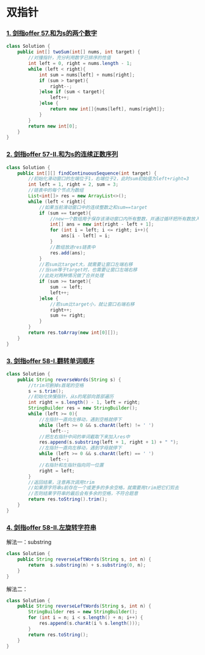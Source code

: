 # 双指针

### [1. 剑指offer 57.和为s的两个数字](https://leetcode-cn.com/problems/he-wei-sde-liang-ge-shu-zi-lcof/)

```java
class Solution {
    public int[] twoSum(int[] nums, int target) {
        //对撞指针，充分利用数字已排序的性值
        int left = 0, right = nums.length - 1;
        while (left < right){
            int sum = nums[left] + nums[right];
            if (sum > target){
                right--;
            }else if (sum < target){
                left++;
            }else {
                return new int[]{nums[left], nums[right]};
            }
        }
        return new int[0];
    }
}
```



### [2. 剑指offer 57-II.和为s的连续正数序列](https://leetcode-cn.com/problems/he-wei-sde-lian-xu-zheng-shu-xu-lie-lcof/)

```java
class Solution {
    public int[][] findContinuousSequence(int target) {
        //初始化滑动窗口的左端位于1，右端位于2，此时sum初始值为left+right=3
        int left = 1, right = 2, sum = 3;
        //链表中的每个节点为数组
        List<int[]> res = new ArrayList<>();
        while (left < right){
            //如果当前滑动窗口中的连续整数之和sum==target
            if (sum == target){
                //new一个数组用于保存该滑动窗口内所有整数，并通过循环把所有数放入数组
                int[] ans = new int[right - left + 1];
                for (int i = left; i <= right; i++){
                    ans[i - left] = i;
                }
                //数组放进res链表中
                res.add(ans);
            }
            //若sum比target大，就需要让窗口左端右移
            //当sum等于target时，也需要让窗口左端右移
            //此处对两种情况做了合并处理
            if (sum >= target){
                sum -= left;
                left++;
            }else {
                //若sum比target小，就让窗口右端右移
                right++;
                sum += right;
            }
        }
        return res.toArray(new int[0][]);
    }
}
```



### [3. 剑指offer 58-I.翻转单词顺序](https://leetcode-cn.com/problems/fan-zhuan-dan-ci-shun-xu-lcof/)

```java
class Solution {
    public String reverseWords(String s) {
        //trim可删掉s首尾的空格
        s = s.trim();
        //初始化快慢指针，从s的尾部向首部遍历
        int right = s.length() - 1, left = right;
        StringBuilder res = new StringBuilder();
        while (left >= 0){
            //左指针一直向左移动，遇到空格就停下
            while (left >= 0 && s.charAt(left) != ' ')
                left--;
            //把左右指针中间的单词截取下来加入res中
            res.append(s.substring(left + 1, right + 1) + " ");
            //左指针一直向左移动，遇到字母就停下
            while (left >= 0 && s.charAt(left) == ' ')
                left--;
            //右指针和左指针指向同一位置
            right = left;
        }
        //返回结果，注意再次调用trim
        //如果原字符串s前存在一个或更多的多余空格，就需要用trim把它们剪去
      	//否则结果字符串的最后会有多余的空格，不符合题意
        return res.toString().trim();
    }
}
```



### [4. 剑指offer 58-II.左旋转字符串](https://leetcode-cn.com/problems/zuo-xuan-zhuan-zi-fu-chuan-lcof/)

解法一：substring

```java
class Solution {
    public String reverseLeftWords(String s, int n) {
        return  s.substring(n) + s.substring(0, n);
    }
}
```

解法二：

```java
class Solution {
    public String reverseLeftWords(String s, int n) {
        StringBuilder res = new StringBuilder();
        for (int i = n; i < s.length() + n; i++) {
            res.append(s.charAt(i % s.length()));
        }
        return res.toString();
    }
}
```

